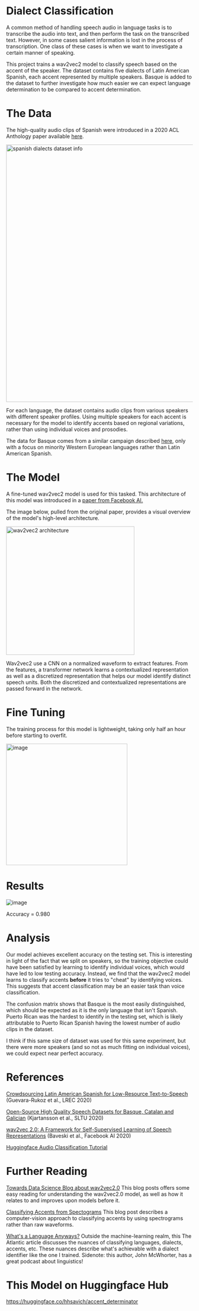 # Dialect Classification

A common method of handling speech audio in language tasks is to transcribe the audio into text, and then perform the task on the transcribed text. However, in some cases salient information is lost in the process of transcription. One class of these cases is when we want to investigate a certain manner of speaking.

This project trains a wav2vec2 model to classify speech based on the accent of the speaker. The dataset contains five dialects of Latin American Spanish, each accent represented by multiple speakers. Basque is added to the dataset to further investigate how much easier we can expect language determination to be compared to accent determination.

# The Data

The high-quality audio clips of Spanish were introduced in a 2020 ACL Anthology paper available [here](https://aclanthology.org/2020.lrec-1.801/).

<img width="693" alt="spanish dialects dataset info" src="https://user-images.githubusercontent.com/46304188/204838210-5680d0cf-6e33-47c2-9cfc-88ecca5d7633.png">

For each language, the dataset contains audio clips from various speakers with different speaker profiles. Using multiple speakers for each accent is necessary for the model to identify accents based on regional variations, rather than using individual voices and prosodies.

The data for Basque comes from a similar campaign described [here](https://aclanthology.org/2020.sltu-1.3/), only with a focus on minority Western European languages rather than Latin American Spanish.

# The Model

A fine-tuned wav2vec2 model is used for this tasked. This architecture of this model was introduced in a [paper from Facebook AI.](https://arxiv.org/abs/2006.11477)

The image below, pulled from the original paper, provides a visual overview of the model's high-level architecture.

<img width="346" alt="wav2vec2 architecture" src="https://user-images.githubusercontent.com/46304188/204836253-bf8a6445-cbcf-43c5-af8c-13b711e384bc.png">

Wav2vec2 use a CNN on a normalized waveform to extract features. From the features, a transformer network learns a contextualized representation as well as a discretized representation that helps our model identify distinct speech units. Both the discretized and contextualized representations are passed forward in the network.

# Fine Tuning

The training process for this model is lightweight, taking only half an hour before starting to overfit.

<img width="327" alt="image" src="https://user-images.githubusercontent.com/46304188/204849159-683f5e9b-bafb-46bb-862b-33aad2971b03.png">

# Results

![image](https://user-images.githubusercontent.com/46304188/206084896-0de8f6a2-17ef-433b-be8f-0c106e74c058.png)

Accuracy = 0.980

# Analysis

Our model achieves excellent accuracy on the testing set. This is interesting in light of the fact that we split on speakers, so the training objective could have been satisfied by learning to identify individual voices, which would have led to low testing accuracy. Instead, we find that the wav2vec2 model learns to classify accents **before** it tries to "cheat" by identifying voices. This suggests that accent classification may be an easier task than voice classification.

The confusion matrix shows that Basque is the most easily distinguished, which should be expected as it is the only language that isn't Spanish. Puerto Rican was the hardest to identify in the testing set, which is likely attributable to Puerto Rican Spanish having the lowest number of audio clips in the dataset. 

I think if this same size of dataset was used for this same experiment, but there were more speakers (and so not as much fitting on individual voices), we could expect near perfect accuracy.

# References

[Crowdsourcing Latin American Spanish for Low-Resource Text-to-Speech](https://aclanthology.org/2020.lrec-1.801) (Guevara-Rukoz et al., LREC 2020)

[Open-Source High Quality Speech Datasets for Basque, Catalan and Galician](https://aclanthology.org/2020.sltu-1.3) (Kjartansson et al., SLTU 2020)

[wav2vec 2.0: A Framework for Self-Supervised Learning of Speech Representations](https://arxiv.org/abs/2006.11477v3) (Baveski et al., Facebook AI 2020)

[Huggingface Audio Classification Tutorial](https://huggingface.co/docs/transformers/tasks/audio_classification)

# Further Reading

[Towards Data Science Blog about wav2vec2.0](https://towardsdatascience.com/wav2vec-2-0-a-framework-for-self-supervised-learning-of-speech-representations-7d3728688cae)
This blog posts offers some easy reading for understanding the wav2vec2.0 model, as well as how it relates to and improves upon models before it.

[Classifying Accents from Spectograms](https://medium.com/analytics-vidhya/using-machine-learning-to-identify-accents-in-spectrograms-of-speech-5db91c191b6b)
This blog post describes a computer-vision approach to classifying accents by using spectrograms rather than raw waveforms.

[What's a Language Anyways?](https://www.theatlantic.com/international/archive/2016/01/difference-between-language-dialect/424704/)
Outside the machine-learning realm, this The Atlantic article discusses the nuances of classifying languages, dialects, accents, etc. These nuances describe what's achievable with a dialect identifier like the one I trained. Sidenote: this author, John McWhorter, has a great podcast about linguistics!

# This Model on Huggingface Hub

https://huggingface.co/hhsavich/accent_determinator


